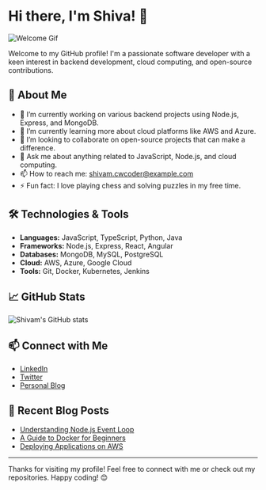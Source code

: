 # Hi there, I'm Shiva! 👋

![Welcome Gif](https://media.giphy.com/media/hvRJCLFzcasrR4ia7z/giphy.gif)

Welcome to my GitHub profile! I'm a passionate software developer with a keen interest in backend development, cloud computing, and open-source contributions.

## 🚀 About Me

- 🔭 I’m currently working on various backend projects using Node.js, Express, and MongoDB.
- 🌱 I’m currently learning more about cloud platforms like AWS and Azure.
- 👯 I’m looking to collaborate on open-source projects that can make a difference.
- 💬 Ask me about anything related to JavaScript, Node.js, and cloud computing.
- 📫 How to reach me: [shivam.cwcoder@example.com](mailto:shivam.cwcoder@example.com)
- ⚡ Fun fact: I love playing chess and solving puzzles in my free time.

## 🛠️ Technologies & Tools

- **Languages:** JavaScript, TypeScript, Python, Java
- **Frameworks:** Node.js, Express, React, Angular
- **Databases:** MongoDB, MySQL, PostgreSQL
- **Cloud:** AWS, Azure, Google Cloud
- **Tools:** Git, Docker, Kubernetes, Jenkins

## 📈 GitHub Stats

![Shivam's GitHub stats](https://github-readme-stats.vercel.app/api?username=SHIVACWCODER&show_icons=true&theme=radical)

## 📫 Connect with Me

- [LinkedIn](https://www.linkedin.com/in/shivam-cwcoder/)
- [Twitter](https://twitter.com/shivam_cwcoder)
- [Personal Blog](https://shivamcwcoder.dev)

## 📝 Recent Blog Posts

<!-- BLOG-POST-LIST:START -->
- [Understanding Node.js Event Loop](https://shivamcwcoder.dev/understanding-nodejs-event-loop)
- [A Guide to Docker for Beginners](https://shivamcwcoder.dev/guide-to-docker-for-beginners)
- [Deploying Applications on AWS](https://shivamcwcoder.dev/deploying-applications-on-aws)
<!-- BLOG-POST-LIST:END -->

---

Thanks for visiting my profile! Feel free to connect with me or check out my repositories. Happy coding! 😊
